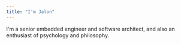 ```yaml
---
title: "I'm Jalon"
---
```

I'm a senior embedded engineer and software architect, and also an enthusiast of psychology and philosophy.
